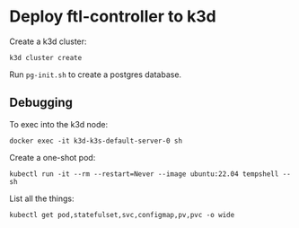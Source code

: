 # Deploy ftl-controller to k3d

Create a k3d cluster:
```
k3d cluster create
```

Run `pg-init.sh` to create a postgres database.


## Debugging

To exec into the k3d node:
```
docker exec -it k3d-k3s-default-server-0 sh
```

Create a one-shot pod:

```
kubectl run -it --rm --restart=Never --image ubuntu:22.04 tempshell -- sh
```

List all the things:

```
kubectl get pod,statefulset,svc,configmap,pv,pvc -o wide
```